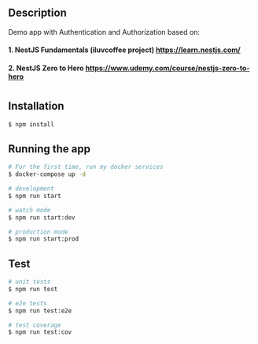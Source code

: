 ## Description

Demo app with Authentication and Authorization based on:

#### 1. NestJS Fundamentals (iluvcoffee project) https://learn.nestjs.com/

#### 2. NestJS Zero to Hero https://www.udemy.com/course/nestjs-zero-to-hero

#

###

## Installation

```bash
$ npm install
```

## Running the app

```bash
# For the first time, run my docker services
$ docker-compose up -d

# development
$ npm run start

# watch mode
$ npm run start:dev

# production mode
$ npm run start:prod
```

## Test

```bash
# unit tests
$ npm run test

# e2e tests
$ npm run test:e2e

# test coverage
$ npm run test:cov
```
